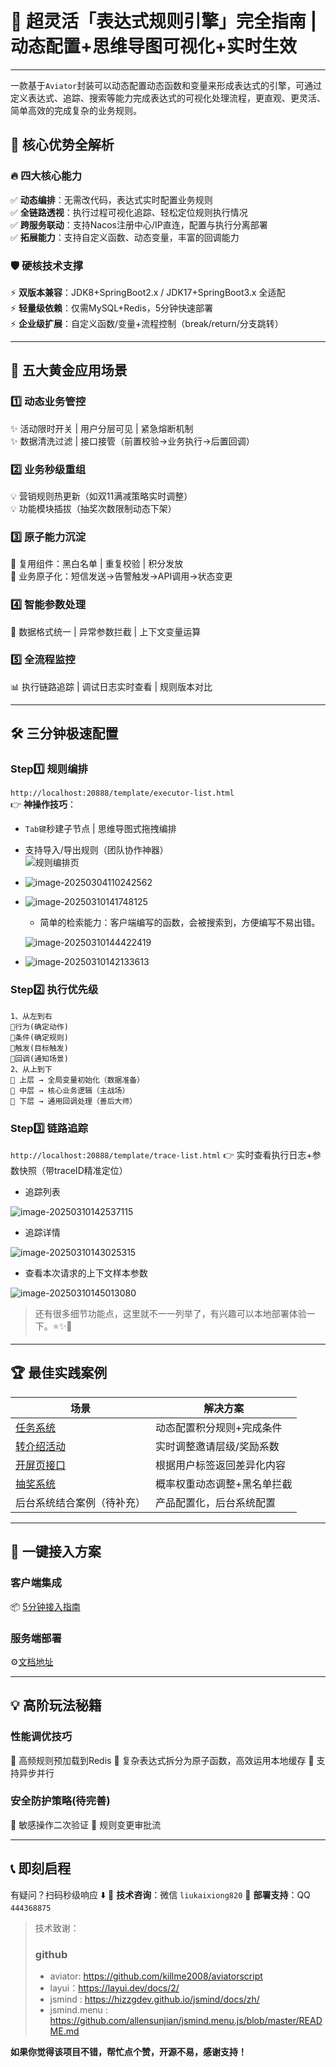 # 🚀 超灵活「表达式规则引擎」完全指南 | 动态配置+思维导图可视化+实时生效

---

一款基于`Aviator`封装可以动态配置动态函数和变量来形成表达式的引擎，可通过定义表达式、追踪、搜索等能力完成表达式的可视化处理流程，更直观、更灵活、简单高效的完成复杂的业务规则。

## 🌟 核心优势全解析

### 🔥 四大核心能力
✅ **动态编排**：无需改代码，表达式实时配置业务规则  
✅ **全链路透视**：执行过程可视化追踪、轻松定位规则执行情况  
✅ **跨服务联动**：支持Nacos注册中心/IP直连，配置与执行分离部署  
✅ **拓展能力**：支持自定义函数、动态变量，丰富的回调能力

### 🛡️ 硬核技术支撑
⚡ **双版本兼容**：JDK8+SpringBoot2.x / JDK17+SpringBoot3.x 全适配  
⚡ **轻量级依赖**：仅需MySQL+Redis，5分钟快速部署  
⚡ **企业级扩展**：自定义函数/变量+流程控制（break/return/分支跳转）

---

## 🎯 五大黄金应用场景
### 1️⃣ **动态业务管控**
✨ 活动限时开关 | 用户分层可见 | 紧急熔断机制  
✨ 数据清洗过滤 | 接口接管（前置校验→业务执行→后置回调）

### 2️⃣ **业务秒级重组**
💡 营销规则热更新（如双11满减策略实时调整）  
💡 功能模块插拔（抽奖次数限制动态下架）

### 3️⃣ **原子能力沉淀**
🔧 复用组件：黑白名单 | 重复校验 | 积分发放  
🔧 业务原子化：短信发送→告警触发→API调用→状态变更

### 4️⃣ **智能参数处理**
🎨 数据格式统一 | 异常参数拦截 | 上下文变量运算

### 5️⃣ **全流程监控**
📊 执行链路追踪 | 调试日志实时查看 | 规则版本对比

---

## 🛠️ 三分钟极速配置
### Step1️⃣ 规则编排
`http://localhost:20888/template/executor-list.html`  
👉 **神操作技巧**：

- `Tab键`秒建子节点 | 思维导图式拖拽编排
- 支持导入/导出规则（团队协作神器）  
  ![规则编排页](doc/images/test-rule-mind.png)
- ![image-20250304110242562](doc/images/image-20250304110242562.png)

- ![image-20250310141748125](doc/images/image-20250310141748125.png)

  - 简单的检索能力：客户端编写的函数，会被搜索到，方便编写不易出错。

  ![image-20250310144422419](doc/images/image-20250310144422419.png)

- ![image-20250310142133613](doc/images/image-20250310142133613.png)

### Step2️⃣ 执行优先级
```text
1、从左到右
🚩行为(确定动作) 
🚩条件(确定规则)
🚩触发(目标触发)
🚩回调(通知场景)
2、从上到下
🚩 上层 → 全局变量初始化（数据准备）  
🚩 中层 → 核心业务逻辑（主战场） 
🚩 下层 → 通用回调处理（善后大师）  
```

### Step3️⃣ 链路追踪

`http://localhost:20888/template/trace-list.html`
👉 实时查看执行日志+参数快照（带traceID精准定位）

- 追踪列表

![image-20250310142537115](doc/images/image-20250310142537115.png)

- 追踪详情

![image-20250310143025315](doc/images/image-20250310143025315.png)

- 查看本次请求的上下文样本参数

![image-20250310145013080](doc/images/image-20250310145013080.png)

> 还有很多细节功能点，这里就不一一列举了，有兴趣可以本地部署体验一下。⭐✨🎉

------

## 🏆 最佳实践案例

| 场景                                                         | 解决方案                    |
| ------------------------------------------------------------ | --------------------------- |
| [任务系统](https://blog.csdn.net/lkx444368875/article/details/146173370) | 动态配置积分规则+完成条件   |
| [转介绍活动](https://blog.csdn.net/lkx444368875/article/details/146174548) | 实时调整邀请层级/奖励系数   |
| [开屏页接口](https://blog.csdn.net/lkx444368875/article/details/146174957) | 根据用户标签返回差异化内容  |
| [抽奖系统](https://blog.csdn.net/lkx444368875/article/details/146175032) | 概率权重动态调整+黑名单拦截 |
| 后台系统结合案例（待补充）                                   | 产品配置化，后台系统配置    |

------

## 🚀 一键接入方案

### 客户端集成

📦 [5分钟接入指南](./expression-mind-map-client-starter/README.md)

### 服务端部署

⚙️[文档地址](./expression-mind-map-server/README.md)

------

## 💡 高阶玩法秘籍

### 性能调优技巧

🔹 高频规则预加载到Redis
🔹 复杂表达式拆分为原子函数，高效运用本地缓存
🔹 支持异步并行

### 安全防护策略(待完善)

🔐 敏感操作二次验证
🔐 规则变更审批流

------

## 📞 即刻启程

有疑问？扫码秒级响应 ⬇️
🔸 **技术咨询**：微信 `liukaixiong820`
🔸 **部署支持**：QQ `444368875`

> 技术致谢：
>
> ### github
>
> - aviator: https://github.com/killme2008/aviatorscript
> - layui：https://layui.dev/docs/2/
> - jsmind : https://hizzgdev.github.io/jsmind/docs/zh/
> - jsmind.menu : https://github.com/allensunjian/jsmind.menu.js/blob/master/README.md

**如果你觉得该项目不错，帮忙点个赞，开源不易，感谢支持！**

